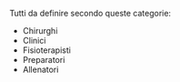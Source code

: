 Tutti da definire secondo queste categorie:
- Chirurghi
- Clinici
- Fisioterapisti
- Preparatori
- Allenatori 
